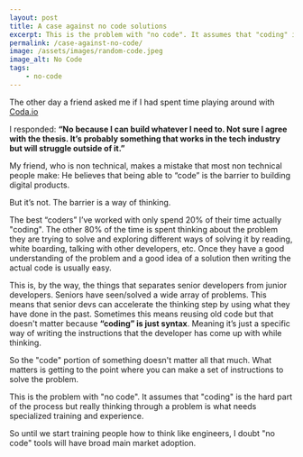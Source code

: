 ```yaml
---
layout: post
title: A case against no code solutions
excerpt: This is the problem with "no code". It assumes that "coding" is the hard part of the process but really thinking through a problem is what needs specialized training and experience.
permalink: /case-against-no-code/
image: /assets/images/random-code.jpeg
image_alt: No Code
tags:
    - no-code
---
```


The other day a friend asked me if I had spent time playing around with [Coda.io](https://coda.io)

I responded: **“No because I can build whatever I need to. Not sure I agree with the thesis. It’s probably something that works in the tech industry but will struggle outside of it.”**

My friend, who is non technical, makes a mistake that most non technical people make: He believes that being able to “code” is the barrier to building digital products.

But it’s not. The barrier is a way of thinking.

The best “coders” I’ve worked with only spend 20% of their time actually "coding". The other 80% of the time is spent thinking about the problem they are trying to solve and exploring different ways of solving it by reading, white boarding, talking with other developers, etc. Once they have a good understanding of the problem and a good idea of a solution then writing the actual code is usually easy. 

This is, by the way, the things that separates senior developers from junior developers. Seniors have seen/solved a wide array of problems. This means that senior devs can accelerate the thinking step by using what they have done in the past. Sometimes this means reusing old code but that doesn't matter because **“coding” is just syntax**. Meaning it’s just a specific way of writing the instructions that the developer has come up with while thinking. 

So the "code" portion of something doesn't matter all that much. What matters is getting to the point where you can make a set of instructions to solve the problem.

This is the problem with "no code". It assumes that "coding" is the hard part of the process but really thinking through a problem is what needs specialized training and experience.

So until we start training people how to think like engineers, I doubt "no code" tools will have broad main market adoption.
